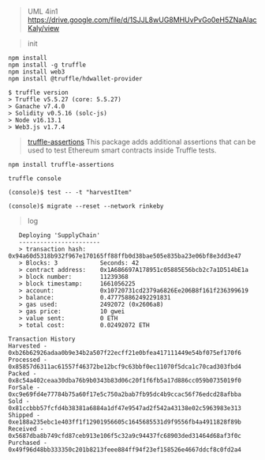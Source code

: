> UML 4in1
> https://drive.google.com/file/d/1SJJL8wUG8MHUvPvGo0eH5ZNaAIacKaly/view

> init 
```shell
npm install 
npm install -g truffle
npm install web3
npm install @truffle/hdwallet-provider

$ truffle version
> Truffle v5.5.27 (core: 5.5.27)
> Ganache v7.4.0
> Solidity v0.5.16 (solc-js)
> Node v16.13.1
> Web3.js v1.7.4
```
> [truffle-assertions](https://www.npmjs.com/package/truffle-assertions) This package adds additional assertions that can be used to test Ethereum smart contracts inside Truffle tests.
> 
`npm install tr​​uffle-assertions`

`truffle console`
```
(console)$ test -- -t "harvestItem"

(console)$ migrate --reset --network rinkeby

```
> log
```
   Deploying 'SupplyChain'
   -----------------------
   > transaction hash:    0x94a60d5318b932f967e170165ff88ffb0d38bae505e835ba23e06bf8e3dd3e47
   > Blocks: 3            Seconds: 42
   > contract address:    0x1A686697A178951c05885E56bcb2c7a1D514bE1a
   > block number:        11239368
   > block timestamp:     1661056225
   > account:             0x10720731cd2379a6826Ee206B8f161f236399619
   > balance:             0.477758862492291831
   > gas used:            2492072 (0x2606a8)
   > gas price:           10 gwei
   > value sent:          0 ETH
   > total cost:          0.02492072 ETH
```
```
Transaction History
Harvested - 0xb26b62926adaa0b9e34b2a507f22ecff21e0bfea417111449e54bf075ef170f6
Processed - 0x85857d6311ac61557f46372be12bcf9c63bbf0ec11070f5dca1c70cad303fbd4
Packed - 0x8c54a402ceaa30dba76b9b0343b83d06c20f1f6fb5a17d886cc059b0735019f0
ForSale - 0xc9e69fd4e77784b75a60f17e5c750a2bab7fb95dc4b9ccac56f76edcd28afbba
Sold - 0x81ccbbb57fcfd4b38381a6884a1df47e9547ad2f542a43138e02c5963983e313
Shipped - 0xe188a235ebc1e403ff1f12901956605c1645685531d9f9556fb4a4911828f89b
Received - 0x5687dba8b749cfd87ceb913e106f5c32a9c94437fc68903ded31464d68af3f0c
Purchased - 0x49f96d48bb333350c201b8213feee884ff94f23ef158526e4667ddcf8c0fd2a4
````